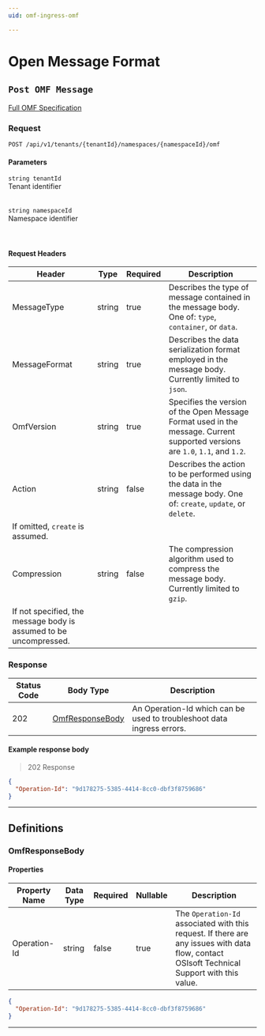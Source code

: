 ```yaml
---
uid: omf-ingress-omf

---
```


# Open Message Format

## `Post OMF Message`

<a id="opIdOmf_Post Omf Message"></a>

[Full OMF Specification](https://omf-docs.osisoft.com)

### Request
```text 
POST /api/v1/tenants/{tenantId}/namespaces/{namespaceId}/omf
```

#### Parameters

`string tenantId`
<br/>Tenant identifier<br/><br/><br/>`string namespaceId`
<br/>Namespace identifier<br/><br/><br/>

#### Request Headers

|Header|Type|Required|Description|
|---|---|---|---|
|MessageType|string|true|Describes the type of message contained in the message body. One of: `type`, `container`, or `data`.|
|MessageFormat|string|true|Describes the data serialization format employed in the message body. Currently limited to `json`.|
|OmfVersion|string|true|Specifies the version of the Open Message Format used in the message. Current supported versions are `1.0`, `1.1`, and `1.2`.|
|Action|string|false|Describes the action to be performed using the data in the message body. One of: `create`, `update`, or `delete`.
If omitted, `create` is assumed.|
|Compression|string|false|The compression algorithm used to compress the message body. Currently limited to `gzip`. 
If not specified, the message body is assumed to be uncompressed.|

### Response

|Status Code|Body Type|Description|
|---|---|---|
|202|[OmfResponseBody](#schemaomfresponsebody)|An Operation-Id which can be used to troubleshoot data ingress errors.|

#### Example response body
> 202 Response

```json
{
  "Operation-Id": "9d178275-5385-4414-8cc0-dbf3f8759686"
}
```

---
## Definitions

### OmfResponseBody

<a id="schemaomfresponsebody"></a>
<a id="schema_OmfResponseBody"></a>
<a id="tocSomfresponsebody"></a>
<a id="tocsomfresponsebody"></a>

#### Properties

|Property Name|Data Type|Required|Nullable|Description|
|---|---|---|---|---|
|Operation-Id|string|false|true|The `Operation-Id` associated with this request. If there are any issues with data flow, contact OSIsoft Technical Support with this value.|

```json
{
  "Operation-Id": "9d178275-5385-4414-8cc0-dbf3f8759686"
}

```

---

